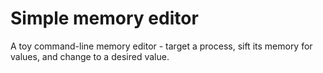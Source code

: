 # Simple memory editor
A toy command-line memory editor - target a process, sift its memory for values, and change to a desired value.

